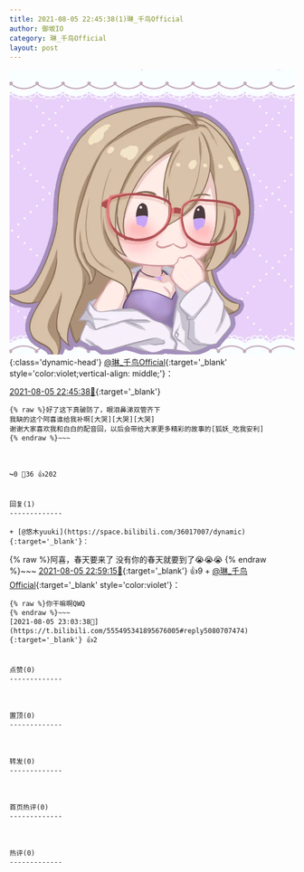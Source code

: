 ```yaml
---
title: 2021-08-05 22:45:38(1)琳_千鸟Official
author: 御坂IO
category: 琳_千鸟Official
layout: post
---
```


![img](/images/c0a88f85ebd0d056f37b114e0748e69556c8b488.jpg){:class='dynamic-head'}
[@琳_千鸟Official](https://space.bilibili.com/1620923329/dynamic){:target='_blank' style='color:violet;vertical-align: middle;'}：

[2021-08-05 22:45:38🔗](https://t.bilibili.com/555495341895676005){:target='_blank'}

~~~
{% raw %}好了这下真破防了，眼泪鼻涕双管齐下
我缺的这个阿喜谁给我补啊[大哭][大哭][大哭]
谢谢大家喜欢我和白白的配音回，以后会带给大家更多精彩的故事的[狐妖_吃我安利]
{% endraw %}~~~



↪️0 💬36 👍202


回复(1)
-------------

+ [@悠木yuuki](https://space.bilibili.com/36017007/dynamic){:target='_blank'}：
~~~
{% raw %}阿喜，春天要来了 
没有你的春天就要到了😭😭😭
{% endraw %}~~~
[2021-08-05 22:59:15🔗](https://t.bilibili.com/555495341895676005#reply5080668461){:target='_blank'} 👍9
    + [@琳_千鸟Official](https://space.bilibili.com/1620923329/dynamic){:target='_blank' style='color:violet'}：
~~~
{% raw %}你干嘛啊QWQ
{% endraw %}~~~
[2021-08-05 23:03:38🔗](https://t.bilibili.com/555495341895676005#reply5080707474){:target='_blank'} 👍2


点赞(0)
-------------



置顶(0)
-------------



转发(0)
-------------



首页热评(0)
-------------



热评(0)
-------------



